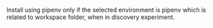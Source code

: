 Install using pipenv only if the selected environment is pipenv which is related to workspace folder, when in discovery experiment.
